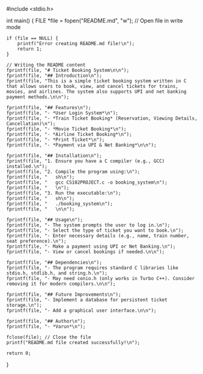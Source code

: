#include <stdio.h>

int main() {
    FILE *file = fopen("README.md", "w"); // Open file in write mode

    if (file == NULL) {
        printf("Error creating README.md file!\n");
        return 1;
    }

    // Writing the README content
    fprintf(file, "# Ticket Booking System\n\n");
    fprintf(file, "## Introduction\n");
    fprintf(file, "This is a simple ticket booking system written in C that allows users to book, view, and cancel tickets for trains, movies, and airlines. The system also supports UPI and net banking payment methods.\n\n");
    
    fprintf(file, "## Features\n");
    fprintf(file, "- *User Login System*\n");
    fprintf(file, "- *Train Ticket Booking* (Reservation, Viewing Details, Cancellation)\n");
    fprintf(file, "- *Movie Ticket Booking*\n");
    fprintf(file, "- *Airline Ticket Booking*\n");
    fprintf(file, "- *Print Ticket*\n");
    fprintf(file, "- *Payment via UPI & Net Banking*\n\n");

    fprintf(file, "## Installation\n");
    fprintf(file, "1. Ensure you have a C compiler (e.g., GCC) installed.\n");
    fprintf(file, "2. Compile the program using:\n");
    fprintf(file, "   sh\n");
    fprintf(file, "   gcc CS102PROJECT.c -o booking_system\n");
    fprintf(file, "   \n");
    fprintf(file, "3. Run the executable:\n");
    fprintf(file, "   sh\n");
    fprintf(file, "   ./booking_system\n");
    fprintf(file, "   \n\n");

    fprintf(file, "## Usage\n");
    fprintf(file, "- The system prompts the user to log in.\n");
    fprintf(file, "- Select the type of ticket you want to book.\n");
    fprintf(file, "- Enter necessary details (e.g., name, train number, seat preference).\n");
    fprintf(file, "- Make a payment using UPI or Net Banking.\n");
    fprintf(file, "- View or cancel bookings if needed.\n\n");

    fprintf(file, "## Dependencies\n");
    fprintf(file, "- The program requires standard C libraries like stdio.h, stdlib.h, and string.h.\n");
    fprintf(file, "- May need conio.h (only works in Turbo C++). Consider removing it for modern compilers.\n\n");

    fprintf(file, "## Future Improvements\n");
    fprintf(file, "- Implement a database for persistent ticket storage.\n");
    fprintf(file, "- Add a graphical user interface.\n\n");

    fprintf(file, "## Author\n");
    fprintf(file, "- *Varun*\n");

    fclose(file); // Close the file
    printf("README.md file created successfully!\n");

    return 0;
}
